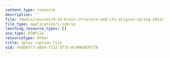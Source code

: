 ```yaml
---
content_type: resource
description: ''
file: /media/courses/9-14-brain-structure-and-its-origins-spring-2014/7e8b87c7d056f1323f758c996d076776_555130.srt
file_type: application/x-subrip
learning_resource_types: []
ocw_type: OCWFile
resourcetype: Other
title: 3play caption file
uid: 7e8b87c7-d056-f132-3f75-8c996d076776
---
```

